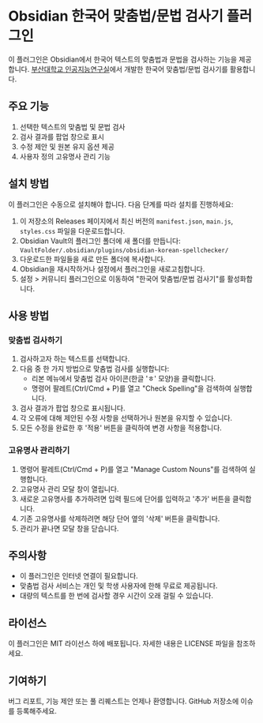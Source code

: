 # Obsidian 한국어 맞춤법/문법 검사기 플러그인

이 플러그인은 Obsidian에서 한국어 텍스트의 맞춤법과 문법을 검사하는 기능을 제공합니다. [부산대학교 인공지능연구실](http://speller.cs.pusan.ac.kr/)에서 개발한 한국어 맞춤법/문법 검사기를 활용합니다.

## 주요 기능

1. 선택한 텍스트의 맞춤법 및 문법 검사
2. 검사 결과를 팝업 창으로 표시
3. 수정 제안 및 원본 유지 옵션 제공
4. 사용자 정의 고유명사 관리 기능

## 설치 방법

이 플러그인은 수동으로 설치해야 합니다. 다음 단계를 따라 설치를 진행하세요:

1. 이 저장소의 Releases 페이지에서 최신 버전의 `manifest.json`, `main.js`, `styles.css` 파일을 다운로드합니다.
2. Obsidian Vault의 플러그인 폴더에 새 폴더를 만듭니다: `VaultFolder/.obsidian/plugins/obsidian-korean-spellchecker/`
3. 다운로드한 파일들을 새로 만든 폴더에 복사합니다.
4. Obsidian을 재시작하거나 설정에서 플러그인을 새로고침합니다.
5. 설정 > 커뮤니티 플러그인으로 이동하여 "한국어 맞춤법/문법 검사기"를 활성화합니다.

## 사용 방법

### 맞춤법 검사하기

1. 검사하고자 하는 텍스트를 선택합니다.
2. 다음 중 한 가지 방법으로 맞춤법 검사를 실행합니다:
   - 리본 메뉴에서 맞춤법 검사 아이콘(한글 'ㅎ' 모양)을 클릭합니다.
   - 명령어 팔레트(Ctrl/Cmd + P)를 열고 "Check Spelling"을 검색하여 실행합니다.
3. 검사 결과가 팝업 창으로 표시됩니다.
4. 각 오류에 대해 제안된 수정 사항을 선택하거나 원본을 유지할 수 있습니다.
5. 모든 수정을 완료한 후 '적용' 버튼을 클릭하여 변경 사항을 적용합니다.

### 고유명사 관리하기

1. 명령어 팔레트(Ctrl/Cmd + P)를 열고 "Manage Custom Nouns"를 검색하여 실행합니다.
2. 고유명사 관리 모달 창이 열립니다.
3. 새로운 고유명사를 추가하려면 입력 필드에 단어를 입력하고 '추가' 버튼을 클릭합니다.
4. 기존 고유명사를 삭제하려면 해당 단어 옆의 '삭제' 버튼을 클릭합니다.
5. 관리가 끝나면 모달 창을 닫습니다.

## 주의사항

- 이 플러그인은 인터넷 연결이 필요합니다.
- 맞춤법 검사 서비스는 개인 및 학생 사용자에 한해 무료로 제공됩니다.
- 대량의 텍스트를 한 번에 검사할 경우 시간이 오래 걸릴 수 있습니다.

## 라이선스

이 플러그인은 MIT 라이선스 하에 배포됩니다. 자세한 내용은 LICENSE 파일을 참조하세요.

## 기여하기

버그 리포트, 기능 제안 또는 풀 리퀘스트는 언제나 환영합니다. GitHub 저장소에 이슈를 등록해주세요.
